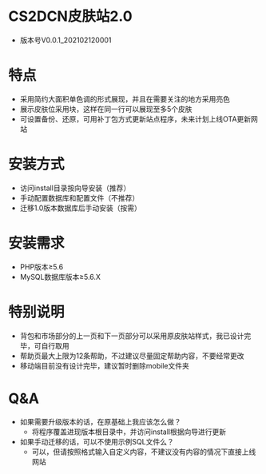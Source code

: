 # CS2DCN皮肤站2.0
  - 版本号V0.0.1_202102120001
# 特点
  - 采用简约大面积单色调的形式展现，并且在需要关注的地方采用亮色
  - 展示皮肤位采用块，这样在同一行可以展现至多5个皮肤
  - 可设置备份、还原，可用补丁包方式更新站点程序，未来计划上线OTA更新网站
# 安装方式
  - 访问install目录按向导安装（推荐）
  - 手动配置数据库和配置文件（不推荐）
  - 迁移1.0版本数据库后手动安装（按需）
# 安装需求
  - PHP版本≥5.6
  - MySQL数据库版本≥5.6.X
# 特别说明
  - 背包和市场部分的上一页和下一页部分可以采用原皮肤站样式，我已设计完毕，可自行取用
  - 帮助页最大上限为12条帮助，不过建议尽量固定帮助内容，不要经常更改
  - 移动端目前没有设计完毕，建议暂时删除mobile文件夹
# Q&A
  - 如果需要升级版本的话，在原基础上我应该怎么做？
    - 将程序覆盖进现版本根目录中，并访问install根据向导进行更新
  - 如果手动迁移的话，可以不使用示例SQL文件么？
    - 可以，但请按照格式输入自定义内容，不建议没有内容的情况下直接上线网站
